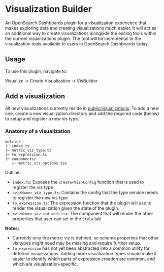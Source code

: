 # Visualization Builder

An OpenSearch Dashboards plugin for a visualization experience that makes exploring data and creating visualizations much easier. It will act as an additional way to create visualizations alongside the exiting tools within the current visualizations plugin. The tool will be incremental to the visualization tools available to users in OpenSearch Dashboards today.

## Usage

To use this plugin, navigate to:

Visualize -> Create Visualization -> VisBuilder

## Add a visualization

All new visualizations currently reside in [public/visualizations](./public/visualizations). To add a new one, create a new visualization directory and add the required code (below) to setup and register a new vis type.

### Anatomy of a visualization

```
metric/
├─ index.ts
├─ metric_viz_type.ts
├─ to_expression.ts
├─ components/
   ├─ metric_viz_options.tsx
```

Outline:
- `index.ts`: Exposes the `create<Viz>Config` function that is used to register the viz type
- `<vizName>_viz_type.ts`: Contains the config that the type service needs to register the new vis type
- `to_expression.ts`: The expression function that the plugin will use to render the visualization given the state of the plugin
- `<vizName>_viz_options.tsx`: The component that will render the other properties that user can set in the `Style` tab

**Notes:**

- Currently only the metric viz is defined, so schema properties that other vis types might need may be missing and require further setup.
- `to_expression` has not yet been abstracted into a common utility for different visualizations. Adding more visualization types should make it easier to identify which parts of expression creation are common, and which are visualization-specific.

